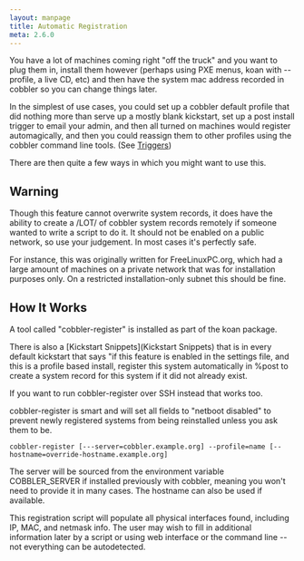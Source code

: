 ```yaml
---
layout: manpage
title: Automatic Registration
meta: 2.6.0
---
```


You have a lot of machines coming right "off the truck" and you
want to plug them in, install them however (perhaps using PXE
menus, koan with --profile, a live CD, etc) and then have the
system mac address recorded in cobbler so you can change things
later.

In the simplest of use cases, you could set up a cobbler default
profile that did nothing more than serve up a mostly blank
kickstart, set up a post install trigger to email your admin, and
then all turned on machines would register automagically, and then
you could reassign them to other profiles using the cobbler command
line tools. (See [Triggers](Triggers))

There are then quite a few ways in which you might want to use
this.

## Warning

Though this feature cannot overwrite system records, it does have
the ability to create a /LOT/ of cobbler system records remotely if
someone wanted to write a script to do it. It should not be enabled
on a public network, so use your judgement. In most cases it's
perfectly safe.

For instance, this was originally written for FreeLinuxPC.org,
which had a large amount of machines on a private network that was
for installation purposes only. On a restricted installation-only
subnet this should be fine.

## How It Works

A tool called "cobbler-register" is installed as part of the koan
package.

There is also a
[Kickstart Snippets](Kickstart Snippets) that is in
every default kickstart that says "if this feature is enabled in
the settings file, and this is a profile based install, register
this system automatically in %post to create a system record for
this system if it did not already exist.

If you want to run cobbler-register over SSH instead that works
too.

cobbler-register is smart and will set all fields to "netboot
disabled" to prevent newly registered systems from being
reinstalled unless you ask them to be.

    cobbler-register [---server=cobbler.example.org] --profile=name [--hostname=override-hostname.example.org]

The server will be sourced from the environment variable
COBBLER\_SERVER if installed previously with cobbler, meaning you
won't need to provide it in many cases. The hostname can also be
used if available.

This registration script will populate all physical interfaces
found, including IP, MAC, and netmask info. The user may wish to
fill in additional information later by a script or using
web interface or the
command line -- not everything can be autodetected.
